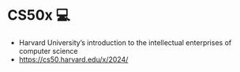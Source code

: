 # CS50x 💻
- Harvard University’s introduction to the intellectual enterprises of computer science
- https://cs50.harvard.edu/x/2024/
